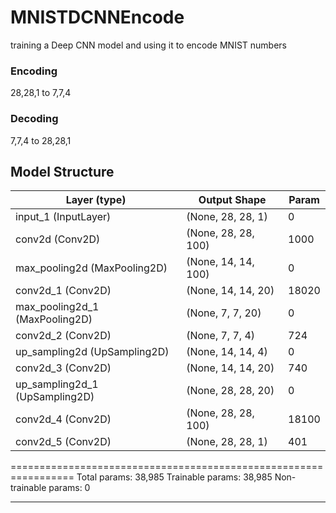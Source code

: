 # MNISTDCNNEncode
training a Deep CNN model and using it to encode MNIST numbers 
### Encoding
28,28,1 to 7,7,4

### Decoding
7,7,4 to 28,28,1

## Model Structure

|Layer (type)                   |Output Shape       |Param  |
|-------------------------------|-------------------|-------|
|input_1 (InputLayer)           |(None, 28, 28, 1)|0      |
|conv2d (Conv2D)                |(None, 28, 28, 100)|1000   |
|max_pooling2d (MaxPooling2D)   |(None, 14, 14, 100)|0      |
|conv2d_1 (Conv2D)              |(None, 14, 14, 20) |18020  |
|max_pooling2d_1 (MaxPooling2D) |(None, 7, 7, 20)   |0      |
|conv2d_2 (Conv2D)              |(None, 7, 7, 4)    |724    |
|up_sampling2d (UpSampling2D)   |(None, 14, 14, 4)  |0      |
|conv2d_3 (Conv2D)              |(None, 14, 14, 20) |740    |
|up_sampling2d_1 (UpSampling2D) |(None, 28, 28, 20) |0      |
|conv2d_4 (Conv2D)              |(None, 28, 28, 100)|18100  |
|conv2d_5 (Conv2D)              |(None, 28, 28, 1)  |401    |
=================================================================
Total params: 38,985
Trainable params: 38,985
Non-trainable params: 0
_________________________________________________________________
